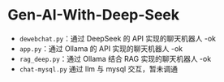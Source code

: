 # Gen-AI-With-Deep-Seek

- `dewebchat.py`：通过 DeepSeek 的 API 实现的聊天机器人 -ok
- `app.py`：通过 Ollama 的 API 实现的聊天机器人 -ok
- `rag_deep.py`：通过 Ollama 结合 RAG 实现的聊天机器人 -ok
- `chat-mysql.py` 通过 llm 与 mysql 交互，暂未调通
